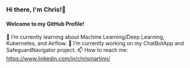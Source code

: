 ### Hi there, I'm Chris!👋

#### Welcome to my GitHub Profile!

🌱 I’m currently learning about Machine Learning/Deep Learning, Kubernetes, and Airflow.
🔭 I’m currently working on my ChatBotApp and SafeguardNavigator project.
📫 How to reach me: https://www.linkedin.com/in/chrismartinn/


<!--
**mart1428/mart1428** is a ✨ _special_ ✨ repository because its `README.md` (this file) appears on your GitHub profile.

Here are some ideas to get you started:

- 🔭 I’m currently working on ...
- 🌱 I’m currently learning ...
- 👯 I’m looking to collaborate on ...
- 🤔 I’m looking for help with ...
- 💬 Ask me about ...
- 📫 How to reach me: ...
- 😄 Pronouns: ...
- ⚡ Fun fact: ...
-->
